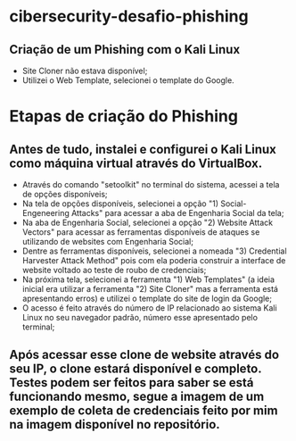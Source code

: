 # cibersecurity-desafio-phishing

## Criação de um Phishing com o Kali Linux

- Site Cloner não estava disponível;
- Utilizei o Web Template, selecionei o template do Google.

# Etapas de criação do Phishing
## Antes de tudo, instalei e configurei o Kali Linux como máquina virtual através do VirtualBox.
- Através do comando "setoolkit" no terminal do sistema, acessei a tela de opções disponíveis;
- Na tela de opções disponíveis, selecionei a opção "1) Social-Engeneering Attacks" para acessar a aba de Engenharia Social da tela;
- Na aba de Engenharia Social, selecionei a opção "2) Website Attack Vectors" para acessar as ferramentas disponíveis de ataques se utilizando de websites com Engenharia Social;
- Dentre as ferramentas disponíveis, selecionei a nomeada "3) Credential Harvester Attack Method" pois com ela poderia construir a interface de website voltado ao teste de roubo de credenciais;
- Na próxima tela, selecionei a ferramenta "1) Web Templates" (a ideia inicial era utilizar a ferramenta "2) Site Cloner" mas a ferramenta está apresentando erros) e utilizei o template do site de login da Google;
- O acesso é feito através do número de IP relacionado ao sistema Kali Linux no seu navegador padrão, número esse apresentado pelo terminal;
## Após acessar esse clone de website através do seu IP, o clone estará disponível e completo. Testes podem ser feitos para saber se está funcionando mesmo, segue a imagem de um exemplo de coleta de credenciais feito por mim na imagem disponível no repositório.
